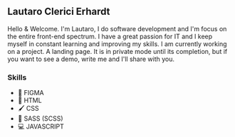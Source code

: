 ## Lautaro Clerici Erhardt
Hello & Welcome.
I'm Lautaro, I do software development and I'm focus on the entire front-end spectrum.
I have a great passion for IT and I keep myself in constant learning and improving my skills.
I am currently working on a project. A landing page. It is in private mode until its completion, but if you want to see a demo, write me and I'll share with you.

### Skills
* 🎴 FIGMA
* 📃 HTML
* 🖌 CSS 
* 🎨 SASS (SCSS)
* 💻 JAVASCRIPT
